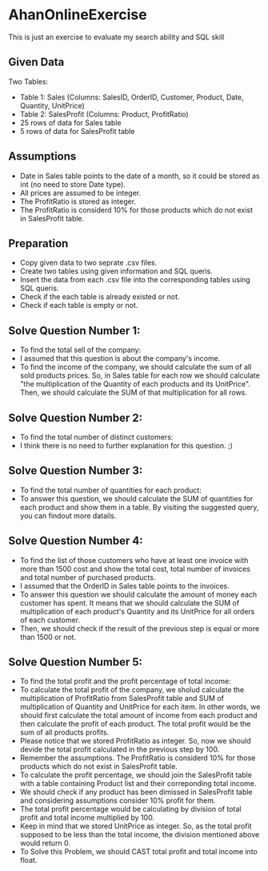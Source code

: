 # AhanOnlineExercise
This is just an exercise to evaluate my search ability and SQL skill
## Given Data
Two Tables:
* Table 1: Sales (Columns: SalesID, OrderID, Customer, Product, Date, Quantity, UnitPrice)
* Table 2: SalesProfit (Columns: Product, ProfitRatio)
* 25 rows of data for Sales table
* 5 rows of data for SalesProfit table
## Assumptions
* Date in Sales table points to the date of a month, so it could be stored as int (no need to store Date type).
* All prices are assumed to be integer.
* The ProfitRatio is stored as integer.
* The ProfitRatio is considerd 10% for those products which do not exist in SalesProfit table.
## Preparation
* Copy given data to two seprate .csv files.
* Create two tables using given information and SQL queris.
* Insert the data from each .csv file into the corresponding tables using SQL queris.
* Check if the each table is already existed or not.
* Check if each table is empty or not.
## Solve Question Number 1:
* To find the total sell of the company:
* I assumed that this question is about the company's income.
* To find the income of the company, we should calculate the sum of all sold products prices. So, in Sales table for each row we should calculate "the multiplication of the Quantity of each products and its UnitPrice". Then, we should calculate the SUM of that multiplication for all rows.
## Solve Question Number 2:
* To find the total number of distinct customers:
* I think there is no need to further explanation for this question. ;)
## Solve Question Number 3:
* To find the total number of quantities for each product:
* To answer this question, we should calculate the SUM of quantities for each product and show them in a table. By visiting the suggested query, you can findout more datails.
## Solve Question Number 4:
* To find the list of those customers who have at least one invoice with more than 1500 cost and show the total cost, total number of invoices and total number of purchased products.
* I assumed that the OrderID in Sales table points to the invoices.
* To answer this question we should calculate the amount of money each customer has spent. It means that we should calculate the SUM of multiplication of each product's Quantity and its UnitPrice for all orders of each customer.
* Then, we should check if the result of the previous step is equal or more than 1500 or not.
## Solve Question Number 5:
* To find the total profit and the profit percentage of total income:
* To calculate the total profit of the company, we sholud calculate the multiplication of ProfitRatio from SalesProfit table and SUM of multiplication of Quantity and UnitPrice  for each item. In other words, we should first calculate the total amount of income from each product and then calculate the profit of each product. The total profit would be the sum of all products profits.
* Please notice that we stored ProfitRatio as integer. So, now we should devide the total profit calculated in the previous step by 100.
* Remember the assumptions. The ProfitRatio is considerd 10% for those products which do not exist in SalesProfit table.
* To calculate the profit percentage, we should join the SalesProfit table with a table containing Product list and their correponding total income.
* We should check if any product has been dimissed in SalesProfit table and considering assumptions consider 10% profit for them.
* The total profit percentage would be calculating by division of total profit and total income multiplied by 100.
* Keep in mind that we stored UnitPrice as integer. So, as the total profit supposed to be less than the total income, the division mentioned above would return 0.
* To Solve this Problem, we should CAST total profit and total income into float.
